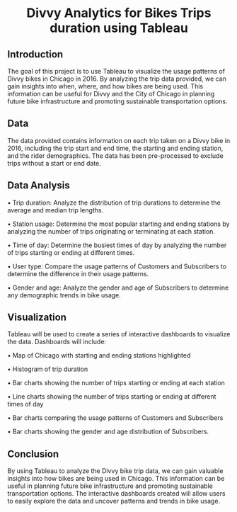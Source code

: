 # <p align="center">Divvy Analytics for Bikes Trips duration using Tableau </p>

## Introduction

The goal of this project is to use Tableau to visualize the usage patterns of Divvy bikes in Chicago in 2016. By analyzing the trip data provided, we can gain insights into when, where, and how bikes are being used. This information can be useful for Divvy and the City of Chicago in planning future bike infrastructure and promoting sustainable transportation options.

## Data

The data provided contains information on each trip taken on a Divvy bike in 2016, including the trip start and end time, the starting and ending station, and the rider demographics. The data has been pre-processed to exclude trips without a start or end date.

## Data Analysis

• Trip duration: Analyze the distribution of trip durations to determine the average and median trip lengths.

• Station usage: Determine the most popular starting and ending stations by analyzing the number of trips originating or terminating at each station.

• Time of day: Determine the busiest times of day by analyzing the number of trips starting or ending at different times.

• User type: Compare the usage patterns of Customers and Subscribers to determine the difference in their usage patterns.

• Gender and age: Analyze the gender and age of Subscribers to determine any demographic trends in bike usage.

## Visualization

Tableau will be used to create a series of interactive dashboards to visualize the data. Dashboards will include:

• Map of Chicago with starting and ending stations highlighted

• Histogram of trip duration

• Bar charts showing the number of trips starting or ending at each station

• Line charts showing the number of trips starting or ending at different times of day

• Bar charts comparing the usage patterns of Customers and Subscribers

• Bar charts showing the gender and age distribution of Subscribers.

## Conclusion

By using Tableau to analyze the Divvy bike trip data, we can gain valuable insights into how bikes are being used in Chicago. This information can be useful in planning future bike infrastructure and promoting sustainable transportation options. The interactive dashboards created will allow users to easily explore the data and uncover patterns and trends in bike usage.
